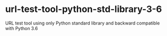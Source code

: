 # url-test-tool-python-std-library-3-6
URL test tool using only Python standard library and backward compatible with Python 3.6
